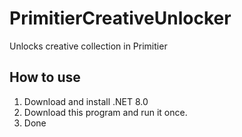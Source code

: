 # PrimitierCreativeUnlocker
Unlocks creative collection in Primitier

## How to use
1. Download and install .NET 8.0
2. Download this program and run it once.
3. Done
